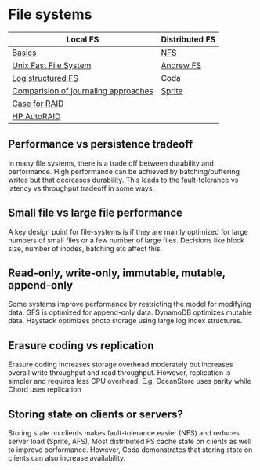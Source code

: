 # File systems

|Local FS|Distributed FS|
|---|---|
|[Basics](https://github.com/parasj/papers/blob/master/file_systems/basics.md)|[NFS](https://github.com/parasj/papers/blob/master/file_systems/sun_nfs.md)|
|[Unix Fast File System](https://github.com/parasj/papers/blob/master/file_systems/fast_file_system.md)|[Andrew FS](https://github.com/parasj/papers/blob/master/file_systems/andrew_fs.md)|
|[Log structured FS](https://github.com/parasj/papers/blob/master/file_systems/log_structured_file_system.md)|Coda|
|[Comparision of journaling approaches](https://github.com/parasj/papers/blob/master/file_systems/journaling_file_systems.md)|[Sprite](https://github.com/parasj/papers/blob/master/file_systems/sprite_network_fs.md)|
|[Case for RAID](https://github.com/parasj/papers/blob/master/file_systems/case_for_raid.md)||
|[HP AutoRAID](https://github.com/parasj/papers/blob/master/file_systems/hp_autoraid.md)||


## Performance vs persistence tradeoff
In many file systems, there is a trade off between durability and performance. High performance can be achieved by batching/buffering writes but that decreases durability. This leads to the fault-tolerance vs latency vs throughput tradeoff in some ways.

## Small file vs large file performance
A key design point for file-systems is if they are mainly optimized for large numbers of small files or a few number of large files. Decisions like block size, number of inodes, batching etc affect this.

## Read-only, write-only, immutable, mutable, append-only
Some systems improve performance by restricting the model for modifying data. GFS is optimized for append-only data. DynamoDB optimizes mutable data. Haystack optimizes photo storage using large log index structures.

## Erasure coding vs replication
Erasure coding increases storage overhead moderately but increases overall write throughput and read throughput. However, replication is simpler and requires less CPU overhead. E.g. OceanStore uses parity while Chord uses replication

## Storing state on clients or servers?
Storing state on clients makes fault-tolerance easier (NFS) and reduces server load (Sprite, AFS). Most distributed FS cache state on clients as well to improve performance. However, Coda demonstrates that storing state on clients can also increase availability.
